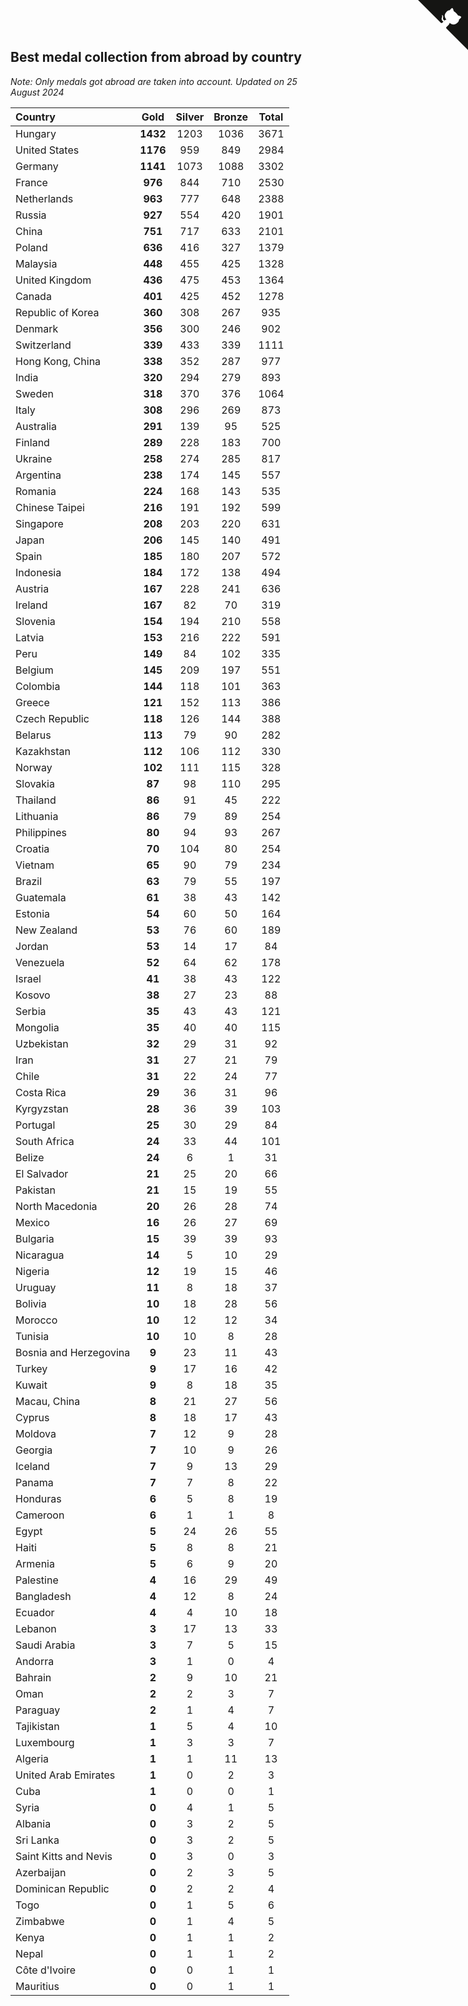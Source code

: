 ## Best medal collection from abroad by country

*Note: Only medals got abroad are taken into account.*
*Updated on 25 August 2024*

| Country | Gold | Silver | Bronze | Total |
| :--- | :--: | :--: | :--: | :--: |
| Hungary | **1432** | 1203 | 1036 | 3671 |
| United States | **1176** | 959 | 849 | 2984 |
| Germany | **1141** | 1073 | 1088 | 3302 |
| France | **976** | 844 | 710 | 2530 |
| Netherlands | **963** | 777 | 648 | 2388 |
| Russia | **927** | 554 | 420 | 1901 |
| China | **751** | 717 | 633 | 2101 |
| Poland | **636** | 416 | 327 | 1379 |
| Malaysia | **448** | 455 | 425 | 1328 |
| United Kingdom | **436** | 475 | 453 | 1364 |
| Canada | **401** | 425 | 452 | 1278 |
| Republic of Korea | **360** | 308 | 267 | 935 |
| Denmark | **356** | 300 | 246 | 902 |
| Switzerland | **339** | 433 | 339 | 1111 |
| Hong Kong, China | **338** | 352 | 287 | 977 |
| India | **320** | 294 | 279 | 893 |
| Sweden | **318** | 370 | 376 | 1064 |
| Italy | **308** | 296 | 269 | 873 |
| Australia | **291** | 139 | 95 | 525 |
| Finland | **289** | 228 | 183 | 700 |
| Ukraine | **258** | 274 | 285 | 817 |
| Argentina | **238** | 174 | 145 | 557 |
| Romania | **224** | 168 | 143 | 535 |
| Chinese Taipei | **216** | 191 | 192 | 599 |
| Singapore | **208** | 203 | 220 | 631 |
| Japan | **206** | 145 | 140 | 491 |
| Spain | **185** | 180 | 207 | 572 |
| Indonesia | **184** | 172 | 138 | 494 |
| Austria | **167** | 228 | 241 | 636 |
| Ireland | **167** | 82 | 70 | 319 |
| Slovenia | **154** | 194 | 210 | 558 |
| Latvia | **153** | 216 | 222 | 591 |
| Peru | **149** | 84 | 102 | 335 |
| Belgium | **145** | 209 | 197 | 551 |
| Colombia | **144** | 118 | 101 | 363 |
| Greece | **121** | 152 | 113 | 386 |
| Czech Republic | **118** | 126 | 144 | 388 |
| Belarus | **113** | 79 | 90 | 282 |
| Kazakhstan | **112** | 106 | 112 | 330 |
| Norway | **102** | 111 | 115 | 328 |
| Slovakia | **87** | 98 | 110 | 295 |
| Thailand | **86** | 91 | 45 | 222 |
| Lithuania | **86** | 79 | 89 | 254 |
| Philippines | **80** | 94 | 93 | 267 |
| Croatia | **70** | 104 | 80 | 254 |
| Vietnam | **65** | 90 | 79 | 234 |
| Brazil | **63** | 79 | 55 | 197 |
| Guatemala | **61** | 38 | 43 | 142 |
| Estonia | **54** | 60 | 50 | 164 |
| New Zealand | **53** | 76 | 60 | 189 |
| Jordan | **53** | 14 | 17 | 84 |
| Venezuela | **52** | 64 | 62 | 178 |
| Israel | **41** | 38 | 43 | 122 |
| Kosovo | **38** | 27 | 23 | 88 |
| Serbia | **35** | 43 | 43 | 121 |
| Mongolia | **35** | 40 | 40 | 115 |
| Uzbekistan | **32** | 29 | 31 | 92 |
| Iran | **31** | 27 | 21 | 79 |
| Chile | **31** | 22 | 24 | 77 |
| Costa Rica | **29** | 36 | 31 | 96 |
| Kyrgyzstan | **28** | 36 | 39 | 103 |
| Portugal | **25** | 30 | 29 | 84 |
| South Africa | **24** | 33 | 44 | 101 |
| Belize | **24** | 6 | 1 | 31 |
| El Salvador | **21** | 25 | 20 | 66 |
| Pakistan | **21** | 15 | 19 | 55 |
| North Macedonia | **20** | 26 | 28 | 74 |
| Mexico | **16** | 26 | 27 | 69 |
| Bulgaria | **15** | 39 | 39 | 93 |
| Nicaragua | **14** | 5 | 10 | 29 |
| Nigeria | **12** | 19 | 15 | 46 |
| Uruguay | **11** | 8 | 18 | 37 |
| Bolivia | **10** | 18 | 28 | 56 |
| Morocco | **10** | 12 | 12 | 34 |
| Tunisia | **10** | 10 | 8 | 28 |
| Bosnia and Herzegovina | **9** | 23 | 11 | 43 |
| Turkey | **9** | 17 | 16 | 42 |
| Kuwait | **9** | 8 | 18 | 35 |
| Macau, China | **8** | 21 | 27 | 56 |
| Cyprus | **8** | 18 | 17 | 43 |
| Moldova | **7** | 12 | 9 | 28 |
| Georgia | **7** | 10 | 9 | 26 |
| Iceland | **7** | 9 | 13 | 29 |
| Panama | **7** | 7 | 8 | 22 |
| Honduras | **6** | 5 | 8 | 19 |
| Cameroon | **6** | 1 | 1 | 8 |
| Egypt | **5** | 24 | 26 | 55 |
| Haiti | **5** | 8 | 8 | 21 |
| Armenia | **5** | 6 | 9 | 20 |
| Palestine | **4** | 16 | 29 | 49 |
| Bangladesh | **4** | 12 | 8 | 24 |
| Ecuador | **4** | 4 | 10 | 18 |
| Lebanon | **3** | 17 | 13 | 33 |
| Saudi Arabia | **3** | 7 | 5 | 15 |
| Andorra | **3** | 1 | 0 | 4 |
| Bahrain | **2** | 9 | 10 | 21 |
| Oman | **2** | 2 | 3 | 7 |
| Paraguay | **2** | 1 | 4 | 7 |
| Tajikistan | **1** | 5 | 4 | 10 |
| Luxembourg | **1** | 3 | 3 | 7 |
| Algeria | **1** | 1 | 11 | 13 |
| United Arab Emirates | **1** | 0 | 2 | 3 |
| Cuba | **1** | 0 | 0 | 1 |
| Syria | **0** | 4 | 1 | 5 |
| Albania | **0** | 3 | 2 | 5 |
| Sri Lanka | **0** | 3 | 2 | 5 |
| Saint Kitts and Nevis | **0** | 3 | 0 | 3 |
| Azerbaijan | **0** | 2 | 3 | 5 |
| Dominican Republic | **0** | 2 | 2 | 4 |
| Togo | **0** | 1 | 5 | 6 |
| Zimbabwe | **0** | 1 | 4 | 5 |
| Kenya | **0** | 1 | 1 | 2 |
| Nepal | **0** | 1 | 1 | 2 |
| Côte d'Ivoire | **0** | 0 | 1 | 1 |
| Mauritius | **0** | 0 | 1 | 1 |


<a href="https://github.com/jonatanklosko/wca_statistics" class="github-corner" aria-label="View source on Github"><svg width="80" height="80" viewBox="0 0 250 250" style="fill:#151513; color:#fff; position: absolute; top: 0; border: 0; right: 0;" aria-hidden="true"><path d="M0,0 L115,115 L130,115 L142,142 L250,250 L250,0 Z"></path><path d="M128.3,109.0 C113.8,99.7 119.0,89.6 119.0,89.6 C122.0,82.7 120.5,78.6 120.5,78.6 C119.2,72.0 123.4,76.3 123.4,76.3 C127.3,80.9 125.5,87.3 125.5,87.3 C122.9,97.6 130.6,101.9 134.4,103.2" fill="currentColor" style="transform-origin: 130px 106px;" class="octo-arm"></path><path d="M115.0,115.0 C114.9,115.1 118.7,116.5 119.8,115.4 L133.7,101.6 C136.9,99.2 139.9,98.4 142.2,98.6 C133.8,88.0 127.5,74.4 143.8,58.0 C148.5,53.4 154.0,51.2 159.7,51.0 C160.3,49.4 163.2,43.6 171.4,40.1 C171.4,40.1 176.1,42.5 178.8,56.2 C183.1,58.6 187.2,61.8 190.9,65.4 C194.5,69.0 197.7,73.2 200.1,77.6 C213.8,80.2 216.3,84.9 216.3,84.9 C212.7,93.1 206.9,96.0 205.4,96.6 C205.1,102.4 203.0,107.8 198.3,112.5 C181.9,128.9 168.3,122.5 157.7,114.1 C157.9,116.9 156.7,120.9 152.7,124.9 L141.0,136.5 C139.8,137.7 141.6,141.9 141.8,141.8 Z" fill="currentColor" class="octo-body"></path></svg></a><style>.github-corner:hover .octo-arm{animation:octocat-wave 560ms ease-in-out}@keyframes octocat-wave{0%,100%{transform:rotate(0)}20%,60%{transform:rotate(-25deg)}40%,80%{transform:rotate(10deg)}}@media (max-width:500px){.github-corner:hover .octo-arm{animation:none}.github-corner .octo-arm{animation:octocat-wave 560ms ease-in-out}}</style>
